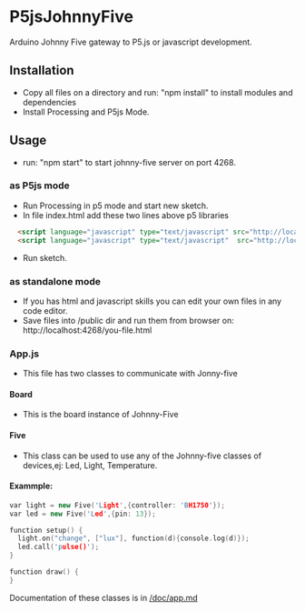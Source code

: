 # P5jsJohnnyFive
Arduino Johnny Five gateway to P5.js or javascript development.

## Installation

- Copy all files on a directory and run: "npm install" to install modules and dependencies
- Install Processing and P5js Mode.

## Usage
- run: "npm start" to start johnny-five server on port 4268.

### as P5js mode
- Run Processing in p5 mode and start new sketch.
- In file index.html add these two lines above p5 libraries
```html
  <script language="javascript" type="text/javascript" src="http://localhost:4268/socket.io/socket.io.js"></script>
  <script language="javascript" type="text/javascript"  src="http://localhost:4268/js/app.js"></script>
```
- Run sketch.

### as standalone mode
- If you has html and javascript skills you can edit your own files in any code editor.  
- Save files into /public dir and run them from browser on: http://localhost:4268/you-file.html

### App.js
- This file has two classes to communicate with Jonny-five
#### Board
- This is the board instance of Johnny-Five

#### Five
- This class can be used to use any of the Johnny-five classes of devices,ej: Led, Light, Temperature.

#### Exammple:
```c++
var light = new Five('Light',{controller: 'BH1750'});
var led = new Five('Led',{pin: 13});

function setup() {
  light.on("change", ["lux"], function(d){console.log(d)});
  led.call('pulse()');
}

function draw() {
}
```

Documentation of these classes is in [/doc/app.md](https://github.com/astoctas/P5jsJohnnyFive/blob/master/doc/app.md)




